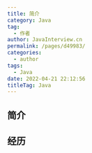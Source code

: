 ```yaml
---
title: 简介
category: Java
tag: 
  - 作者
author: JavaInterview.cn
permalink: /pages/d49983/
categories: 
  - author
tags: 
  - Java
date: 2022-04-21 22:12:56
titleTag: Java
---
```


## 简介



## 经历

